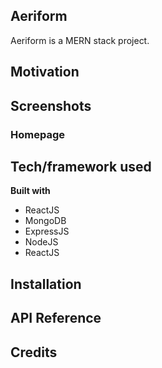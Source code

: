 ## Aeriform
Aeriform is a MERN stack project.

## Motivation

## Screenshots
### Homepage


## Tech/framework used

<b>Built with</b>

- ReactJS
- MongoDB
- ExpressJS
- NodeJS
- ReactJS

## Installation


## API Reference


## Credits

